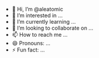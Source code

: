 - 👋 Hi, I’m @aleatomic
- 👀 I’m interested in ...
- 🌱 I’m currently learning ...
- 💞️ I’m looking to collaborate on ...
- 📫 How to reach me ...
- 😄 Pronouns: ...
- ⚡ Fun fact: ...


<!---
aleatomic/aleatomic is a ✨ special ✨ repository because its `README.md` (this file) appears on your GitHub profile.
You can click the Preview link to take a look at your changes.
--->
